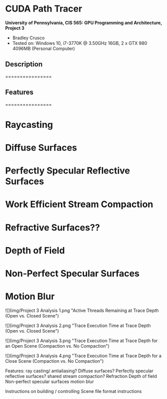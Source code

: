 CUDA Path Tracer
================

**University of Pennsylvania, CIS 565: GPU Programming and Architecture, Project 3**

* Bradley Crusco
* Tested on: Windows 10, i7-3770K @ 3.50GHz 16GB, 2 x GTX 980 4096MB (Personal Computer)

## Description
================

## Features
================

# Raycasting

# Diffuse Surfaces

# Perfectly Specular Reflective Surfaces

# Work Efficient Stream Compaction

# Refractive Surfaces??

# Depth of Field

# Non-Perfect Specular Surfaces

# Motion Blur

![](img/Project 3 Analysis 1.png "Active Threads Remaining at Trace Depth (Open vs. Closed Scene")

![](img/Project 3 Analysis 2.png "Trace Execution Time at Trace Depth (Open vs. Closed Scene")

![](img/Project 3 Analysis 3.png "Trace Execution Time at Trace Depth for an Open Scene (Compaction vs. No Compaction")

![](img/Project 3 Analysis 4.png "Trace Execution Time at Trace Depth for a Close Scene (Compaction vs. No Compaction")

Features:
ray casting/ antialiasing?
Diffuse surfaces?
Perfectly specular reflective surfaces?
shared stream compaction?
Refraction
Depth of field
Non-perfect specular surfaces
motion blur

Instructions on building / controlling
Scene file format instructions
